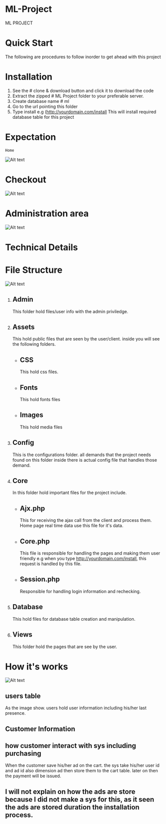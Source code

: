 # ML-Project
ML PROJECT


# Quick Start

The following are procedures to follow inorder to get ahead with this project

# Installation

1. See the # clone & download button and click it to download the code
2. Extract the zipped # ML Project folder to your preferable server.
3. Create database name # ml
4. Go to the url pointing this folder
5. Type install e.g (http://yourdomain.com/install
This will install required database table for this project

# Expectation
    Home
![Alt text](https://github.com/reddeath1/ML-Project/blob/master/assets/images/showcase.PNG?raw=true "showcase")

# Checkout 
![Alt text](https://github.com/reddeath1/ML-Project/blob/master/assets/images/showcase2.PNG?raw=true "showcase")

# Administration area
![Alt text](https://github.com/reddeath1/ML-Project/blob/master/assets/images/showcase1.PNG?raw=true "showcase")

# Technical Details

# File Structure

![Alt text](https://github.com/reddeath1/ML-Project/blob/master/assets/images/showcase3.PNG?raw=true "showcase")

1.  Admin
    -
    This folder hold files/user info with the admin priviledge.
    
2.  Assets
    -
    This hold public files that are seen by the user/client. inside you will see the following folders.
    -  CSS
        -
        This hold css files.
    - Fonts
        -
        This hold fonts files
    - Images
        -
        This hold media files
3.  Config
      -
      This is the configurations folder. all demands that the project needs found on this folder 
      inside there is actual config file that handles those demand.
 
 4. Core
    -
    In this folder hold important files for the project include.
     - Ajx.php 
        -
        This for receiving the ajax call from the client and process them. Home page real time data use this file for it's data.
        
     - Core.php
        -
        This file is responsible for handling the pages and making them user friendly e.g when you type http://yourdomain.com/install, this request is handled by this file.
        
      - Session.php
        -
        Responsible for handling login information and rechecking.
 
 5. Database
    -
    This hold files for database table creation and manipulation.
 6. Views
    -
    This folder hold the pages that are see by the user.
    
 
 # How it's works
 ![Alt text](https://github.com/reddeath1/ML-Project/blob/master/assets/images/database.PNG?raw=true "database")
 
   users table 
   -
   As the image show.
   users hold user information including his/her last presence.
   
   Customer Information
   -
   how customer interact with sys including purchasing
   -
   When the customer save his/her ad on the cart.
   the sys take his/her user id and ad id also dimension ad then store them to the cart table. later on then the payment will be issued.
   
   I will not explain on how the ads are store because I did not make a sys for this, as it seen the ads are stored duration the installation process.
   -